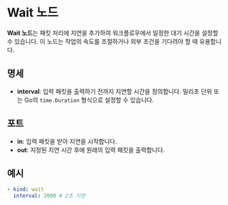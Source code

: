 # Wait 노드

**Wait 노드**는 패킷 처리에 지연을 추가하여 워크플로우에서 일정한 대기 시간을 설정할 수 있습니다. 이 노드는 작업의 속도를 조절하거나 외부 조건을 기다려야 할 때 유용합니다.

## 명세

- **interval**: 입력 패킷을 출력하기 전까지 지연할 시간을 정의합니다. 밀리초 단위 또는 Go의 `time.Duration` 형식으로 설정할 수 있습니다.

## 포트

- **in**: 입력 패킷을 받아 지연을 시작합니다.
- **out**: 지정된 지연 시간 후에 원래의 입력 패킷을 출력합니다.

## 예시

```yaml
- kind: wait
  interval: 2000 # 2초 지연
```

